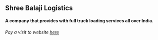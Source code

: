 ## Shree Balaji Logistics

#### A company that provides with full truck loading services all over India.

###### Pay a visit to website [here](http://shreebalajigrp.com/)
